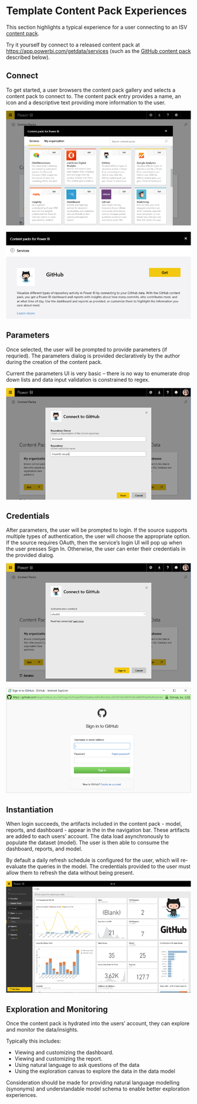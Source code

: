 <properties 
   pageTitle="Template Content Pack Experiences"
   description="Template Content Pack Experiences"
   services="powerbi" 
   documentationCenter="" 
   authors="theresapalmer" 
   manager="mblythe" 
   backup=""
   editor=""
   tags=""
   qualityFocus="no"
   qualityDate=""/>
 
<tags
   ms.service="powerbi"
   ms.devlang="NA"
   ms.topic="article"
   ms.tgt_pltfrm="NA"
   ms.workload="powerbi"
   ms.date="05/17/2016"
   ms.author="tpalmer"/>

# Template Content Pack Experiences 
This section highlights a typical experience for a user connecting to an ISV [content pack](powerbi-content-packs-services.md). 

Try it yourself by connect to a released content pack at https://app.powerbi.com/getdata/services (such as the [GitHub content pack](https://app.powerbi.com/getdata/services/github) described below).

## Connect
To get started, a user browsers the content pack gallery and selects a content pack to connect to. The content pack entry provides a name, an icon and a descriptive text providing more information to the user.

![connect](media/powerbi-developer-content-pack/github_data.png)

![connect](media/powerbi-developer-content-pack/github_connect.png)

## Parameters
Once selected, the user will be prompted to provide parameters (if requried). The parameters dialog is provided declaratively by the author during the creation of the content pack.

Current the parameters UI is very basic – there is no way to enumerate drop down lists and data input validation is constrained to regex.

![parameters](media/powerbi-developer-content-pack/github_params.png)

## Credentials
After parameters, the user will be prompted to login.  If the source supports multiple types of authentication, the user will choose the appropriate option. If the source requires OAuth, then the service’s login UI will pop up when the user presses Sign In.  Otherwise, the user can enter their credentials in the provided dialog.

![Credentials](media/powerbi-developer-content-pack/github_login.png)

![connect](media/powerbi-developer-content-pack/github_creds2.png)

## Instantiation
When login succeeds, the artifacts included in the content pack - model, reports, and dashboard - appear in the in the navigation bar.  These artifacts are added to each users’ account.  The data load asynchronously to populate the dataset (model).  The user is then able to consume the dashboard, reports, and model.

By default a daily refresh schedule is configured for the user, which will re-evaluate the queries in the model.  The credentials provided to the user must allow them to refresh the data without being present.

![Instantiation](media/powerbi-developer-content-pack/github_dashboard.png)

## Exploration and Monitoring
Once the content pack is hydrated into the users’ account, they can explore and monitor the data/insights.

Typically this includes:
-	Viewing and customizing the dashboard.
-	Viewing and customizing the report.
-	Using natural language to ask questions of the data
-	Using the exploration canvas to explore the data in the data model

Consideration should be made for providing natural language modelling (synonyms) and understandable model schema to enable better exploration experiences.

